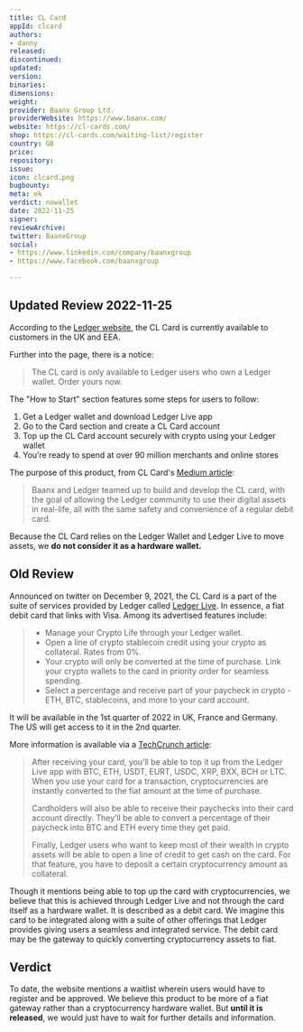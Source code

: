 ```yaml
---
title: CL Card
appId: clcard
authors:
- danny
released: 
discontinued: 
updated: 
version: 
binaries: 
dimensions: 
weight: 
provider: Baanx Group Ltd.
providerWebsite: https://www.baanx.com/
website: https://cl-cards.com/
shop: https://cl-cards.com/waiting-list/register
country: GB
price: 
repository: 
issue: 
icon: clcard.png
bugbounty: 
meta: ok
verdict: nowallet
date: 2022-11-25
signer: 
reviewArchive: 
twitter: BaanxGroup
social:
- https://www.linkedin.com/company/baanxgroup
- https://www.facebook.com/baanxgroup

---
```


## Updated Review 2022-11-25

According to the [Ledger website](https://www.ledger.com/cl-card#ledger-product), the CL Card is currently available to customers in the UK and EEA.

Further into the page, there is a notice:

> The CL card is only available to Ledger users who own a Ledger wallet. Order yours now.

The "How to Start" section features some steps for users to follow:

> 
1. Get a Ledger wallet and download Ledger Live app
2. Go to the Card section and create a CL Card account
3. Top up the CL Card account securely with crypto using your Ledger wallet
4. You’re ready to spend at over 90 million merchants and online stores

The purpose of this product, from CL Card's [Medium article](https://medium.com/@cryptolifeCL/why-your-card-is-powered-by-ledger-195e3feb8e45):

> Baanx and Ledger teamed up to build and develop the CL card, with the goal of allowing the Ledger community to use their digital assets in real-life, all with the same safety and convenience of a regular debit card.

Because the CL Card relies on the Ledger Wallet and Ledger Live to move assets, we **do not consider it as a hardware wallet.**

## Old Review

Announced on twitter on December 9, 2021, the CL Card is a part of the suite of services provided by Ledger called [Ledger Live](https://www.ledger.com/ledger-live). In essence, a fiat debit card that links with Visa. Among its advertised features include:

> - Manage your Crypto Life through your Ledger wallet.
> - Open a line of crypto stablecoin credit using your crypto as collateral. Rates from 0%.
> - Your crypto will only be converted at the time of purchase. Link your crypto wallets to the card in priority order for seamless spending.
> - Select a percentage and receive part of your paycheck in crypto - ETH, BTC, stablecoins, and more  to your card account.

It will be available in the 1st quarter of 2022 in UK, France and Germany. The US will get access to it in the 2nd quarter. 

More information is available via a [TechCrunch article](https://techcrunch.com/2021/12/09/ledger-to-launch-crypto-debit-card/):

> After receiving your card, you’ll be able to top it up from the Ledger Live app with BTC, ETH, USDT, EURT, USDC, XRP, BXX, BCH or LTC. When you use your card for a transaction, cryptocurrencies are instantly converted to the fiat amount at the time of purchase.
>
> Cardholders will also be able to receive their paychecks into their card account directly. They’ll be able to convert a percentage of their paycheck into BTC and ETH every time they get paid.
>
> Finally, Ledger users who want to keep most of their wealth in crypto assets will be able to open a line of credit to get cash on the card. For that feature, you have to deposit a certain cryptocurrency amount as collateral.

Though it mentions being able to top up the card with cryptocurrencies, we believe that this is achieved through Ledger Live and not through the card itself as a hardware wallet. It is described as a debit card. We imagine this card to be integrated along with a suite of other offerings that Ledger provides giving users a seamless and integrated service. The debit card may be the gateway to quickly converting cryptocurrency assets to fiat. 

## Verdict

To date, the website mentions a waitlist wherein users would have to register and be approved. We believe this product to be more of a fiat gateway rather than a cryptocurrency hardware wallet. But **until it is released**, we would just have to wait for further details and information.